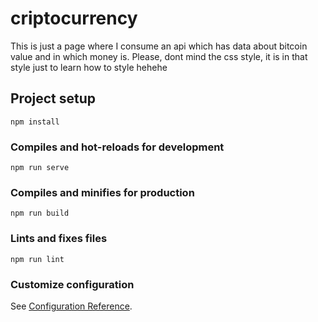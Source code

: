 # criptocurrency
This is just a page where I consume an api which has data about bitcoin value and in which money is. Please, dont mind the css style, it is in that style just to learn how to style hehehe
## Project setup
```
npm install
```

### Compiles and hot-reloads for development
```
npm run serve
```

### Compiles and minifies for production
```
npm run build
```

### Lints and fixes files
```
npm run lint
```

### Customize configuration
See [Configuration Reference](https://cli.vuejs.org/config/).
